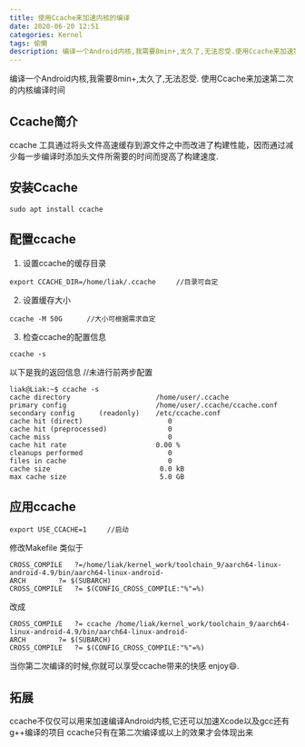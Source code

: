 ```yaml
---
title: 使用Ccache来加速内核的编译
date: 2020-06-20 12:51
categories: Kernel
tags: 偷懒
description: 编译一个Android内核,我需要8min+,太久了,无法忍受.使用Ccache来加速第二次的内核编译时间
---
```


编译一个Android内核,我需要8min+,太久了,无法忍受.
使用Ccache来加速第二次的内核编译时间

## Ccache简介
ccache 工具通过将头文件高速缓存到源文件之中而改进了构建性能，因而通过减少每一步编译时添加头文件所需要的时间而提高了构建速度.

## 安装Ccache
```
sudo apt install ccache
```

## 配置ccache
1. 设置ccache的缓存目录
```
export CCACHE_DIR=/home/liak/.ccache     //目录可自定
```

2. 设置缓存大小
```
ccache -M 50G      //大小可根据需求自定
```

3. 检查ccache的配置信息
```
ccache -s
```

以下是我的返回信息      //未进行前两步配置
```
liak@Liak:~$ ccache -s
cache directory                     /home/user/.ccache
primary config                      /home/user/.ccache/ccache.conf
secondary config      (readonly)    /etc/ccache.conf
cache hit (direct)                     0
cache hit (preprocessed)               0
cache miss                             0
cache hit rate                      0.00 %
cleanups performed                     0
files in cache                         0
cache size                           0.0 kB
max cache size                       5.0 GB
```

## 应用ccache
```
export USE_CCACHE=1     //启动
```

修改Makefile
类似于
```
CROSS_COMPILE   ?=/home/liak/kernel_work/toolchain_9/aarch64-linux-android-4.9/bin/aarch64-linux-android-
ARCH		?= $(SUBARCH)
CROSS_COMPILE	?= $(CONFIG_CROSS_COMPILE:"%"=%)
```
改成
```
CROSS_COMPILE   ?= ccache /home/liak/kernel_work/toolchain_9/aarch64-linux-android-4.9/bin/aarch64-linux-android-
ARCH		?= $(SUBARCH)
CROSS_COMPILE	?= $(CONFIG_CROSS_COMPILE:"%"=%)
```

当你第二次编译的时候,你就可以享受ccache带来的快感
enjoy:smile:.

## 拓展
ccache不仅仅可以用来加速编译Android内核,它还可以加速Xcode以及gcc还有g++编译的项目
ccache只有在第二次编译或以上的效果才会体现出来